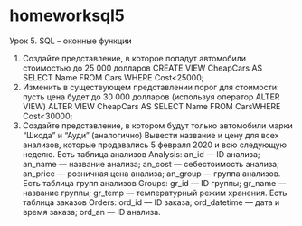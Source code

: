 # homeworksql5

Урок 5. SQL – оконные функции
1. Создайте представление, в которое попадут автомобили стоимостью до 25 000 долларов CREATE VIEW CheapCars AS SELECT Name FROM Cars WHERE Cost<25000;
2. Изменить в существующем представлении порог для стоимости: пусть цена будет до 30 000 долларов (используя оператор ALTER VIEW) ALTER VIEW CheapCars AS SELECT Name FROM CarsWHERE Cost<30000;
3. Создайте представление, в котором будут только автомобили марки “Шкода” и “Ауди” (аналогично) Вывести название и цену для всех анализов, которые продавались 5 февраля 2020 и всю следующую неделю. Есть таблица анализов Analysis: an_id — ID анализа; an_name — название анализа; an_cost — себестоимость анализа; an_price — розничная цена анализа; an_group — группа анализов. Есть таблица групп анализов Groups: gr_id — ID группы; gr_name — название группы; gr_temp — температурный режим хранения. Есть таблица заказов Orders: ord_id — ID заказа; ord_datetime — дата и время заказа; ord_an — ID анализа.
